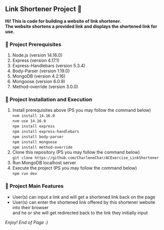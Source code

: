 ## Link Shortener Project :toolbox:
**Hi! This is code for building a website of link shortener. \
The website shortens a provided link and displays the shortened link for use.**

### :link: Project Prerequisites
1. Node.js (version 14.16.0)
2. Express (version 4.17.1) 
3. Express-Handlebars (version 5.3.4)
4. Body-Parser (version 1.19.0)
4. MongoDB (version 4.2.16)
5. Mongoose (version 6.0.9)
6. Method-override (version 3.0.0)

### :link: Project Installation and Execution
1. Install prerequisites above (PS you may follow the command below) \
  `nvm install 14.16.0` \
  `nvm use 14.16.0` \
  `npm install express` \
  `npm install express-handlebars` \
  `npm install body-parser` \
  `npm install mongoose` \
  `npm install method-override`
2. Clone this repository (PS you may follow the command below) \
  `git clone https://github.com/CharleneChar/ACExercise_LinkShortener`
3. Run MongoDB localhost server
4. Execute the project (PS you may follow the command below) \
  `npm run dev`
 
### :link: Project Main Features
- User(s) can input a link and will get a shortened link back on the page
- User(s) can enter the shortened link offered by this shortener website into their browser \
  and he or she will get redirected back to the link they initially input

_Enjoy! End of Page :)_
